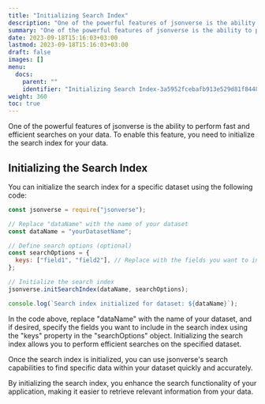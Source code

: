 ```yaml
---
title: "Initializing Search Index"
description: "One of the powerful features of jsonverse is the ability to perform fast and efficient searches on your data. To enable this feature, you need to initialize the search index for your data."
summary: "One of the powerful features of jsonverse is the ability to perform fast and efficient searches on your data. To enable this feature, you need to initialize the search index for your data."
date: 2023-09-18T15:16:03+03:00
lastmod: 2023-09-18T15:16:03+03:00
draft: false
images: []
menu:
  docs:
    parent: ""
    identifier: "Initializing Search Index-3a5952fcebafb913e529d81f844846c8"
weight: 360
toc: true
---
```


One of the powerful features of jsonverse is the ability to perform fast and efficient searches on your data. To enable this feature, you need to initialize the search index for your data.

## Initializing the Search Index

You can initialize the search index for a specific dataset using the following code:

```js
const jsonverse = require("jsonverse");

// Replace "dataName" with the name of your dataset
const dataName = "yourDatasetName";

// Define search options (optional)
const searchOptions = {
  keys: ["field1", "field2"], // Replace with the fields you want to include in the search index
};

// Initialize the search index
jsonverse.initSearchIndex(dataName, searchOptions);

console.log(`Search index initialized for dataset: ${dataName}`);
```

In the code above, replace "dataName" with the name of your dataset, and if desired, specify the fields you want to include in the search index using the "keys" property in the "searchOptions" object. Initializing the search index allows you to perform efficient searches on the specified dataset.

Once the search index is initialized, you can use jsonverse's search capabilities to find specific data within your dataset quickly and accurately.

By initializing the search index, you enhance the search functionality of your application, making it easier to retrieve relevant information from your data.
